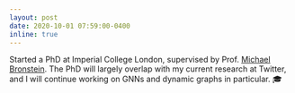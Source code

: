 ```yaml
---
layout: post
date: 2020-10-01 07:59:00-0400
inline: true
---
```


Started a PhD at Imperial College London, supervised by Prof. [Michael Bronstein](https://scholar.google.com/citations?user=UU3N6-UAAAAJ&hl=en). The PhD will largely overlap with my current research at Twitter, and I will continue working on GNNs and dynamic graphs in particular. 🎓
